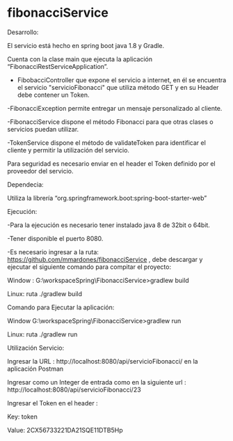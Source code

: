 # fibonacciService

Desarrollo:

El servicio está hecho en spring boot  java 1.8 y Gradle.

Cuenta con la clase main que ejecuta la aplicación  “FibonacciRestServiceApplication”.

- FibobacciController que expone el servicio a internet, en él se encuentra el servicio "servicioFibonacci" que utiliza método GET y en su Header debe contener un Token.

-FibonacciException permite entregar un mensaje personalizado al cliente.

-FibonacciService dispone el método Fibonacci para que otras clases o servicios puedan utilizar.

-TokenService dispone el método de validateToken para identificar el cliente y permitir la utilización del servicio.

Para seguridad es necesario enviar en el header el Token definido por el proveedor del servicio.

Dependecia:

Utiliza la librería “org.springframework.boot:spring-boot-starter-web”

Ejecución:

-Para la ejecución es necesario tener instalado java 8 de 32bit o 64bit.

 -Tener disponible el puerto 8080.

-Es necesario ingresar a la ruta: https://github.com/mmardones/fibonacciService , debe descargar y ejecutar el siguiente comando para compitar el proyecto:

Window : G:\workspaceSpring\FibonacciService>gradlew build

Linux:  ruta  ./gradlew build

Comando para Ejecutar la aplicación:

Window  G:\workspaceSpring\FibonacciService>gradlew run

Linux:  ruta  ./gradlew run

Utilización Servicio:

Ingresar la URL : http://localhost:8080/api/servicioFibonacci/  en la aplicación Postman

Ingresar como un Integer de entrada como en la siguiente url : http://localhost:8080/api/servicioFibonacci/23

Ingresar el Token en el header :

Key: token

Value: 2CX56733221DA21SQE11DTB5Hp
